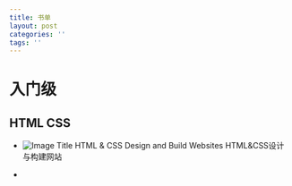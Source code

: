 ```yaml
---
title: 书单
layout: post
categories: ''
tags: ''
---
```

# 入门级

## HTML CSS

* ![Image Title](http://img3m0.ddimg.cn/57/16/1222990320-1_w_1.jpg)
HTML & CSS Design and Build Websites
HTML&CSS设计与构建网站

*